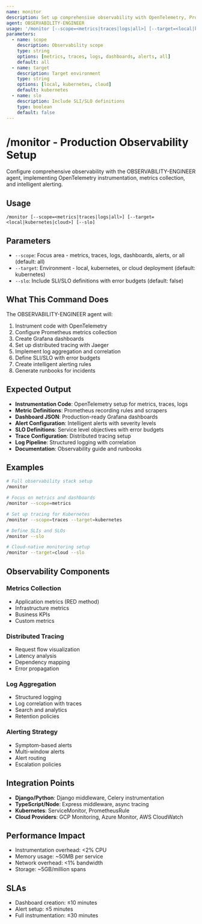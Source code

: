 ```yaml
---
name: monitor
description: Set up comprehensive observability with OpenTelemetry, Prometheus, and Grafana. Use PROACTIVELY when deploying new services, experiencing performance issues, or needing visibility into production systems.
agent: OBSERVABILITY-ENGINEER
usage: '/monitor [--scope=<metrics|traces|logs|all>] [--target=<local|kubernetes|cloud>] [--slo]'
parameters:
  - name: scope
    description: Observability scope
    type: string
    options: [metrics, traces, logs, dashboards, alerts, all]
    default: all
  - name: target
    description: Target environment
    type: string
    options: [local, kubernetes, cloud]
    default: kubernetes
  - name: slo
    description: Include SLI/SLO definitions
    type: boolean
    default: false
---
```


# /monitor - Production Observability Setup

Configure comprehensive observability with the OBSERVABILITY-ENGINEER agent, implementing OpenTelemetry instrumentation, metrics collection, and intelligent alerting.

## Usage

```
/monitor [--scope=<metrics|traces|logs|all>] [--target=<local|kubernetes|cloud>] [--slo]
```

## Parameters

- `--scope`: Focus area - metrics, traces, logs, dashboards, alerts, or all (default: all)
- `--target`: Environment - local, kubernetes, or cloud deployment (default: kubernetes)
- `--slo`: Include SLI/SLO definitions with error budgets (default: false)

## What This Command Does

The OBSERVABILITY-ENGINEER agent will:

1. Instrument code with OpenTelemetry
2. Configure Prometheus metrics collection
3. Create Grafana dashboards
4. Set up distributed tracing with Jaeger
5. Implement log aggregation and correlation
6. Define SLI/SLO with error budgets
7. Create intelligent alerting rules
8. Generate runbooks for incidents

## Expected Output

- **Instrumentation Code**: OpenTelemetry setup for metrics, traces, logs
- **Metric Definitions**: Prometheus recording rules and scrapers
- **Dashboard JSON**: Production-ready Grafana dashboards
- **Alert Configuration**: Intelligent alerts with severity levels
- **SLO Definitions**: Service level objectives with error budgets
- **Trace Configuration**: Distributed tracing setup
- **Log Pipeline**: Structured logging with correlation
- **Documentation**: Observability guide and runbooks

## Examples

```bash
# Full observability stack setup
/monitor

# Focus on metrics and dashboards
/monitor --scope=metrics

# Set up tracing for Kubernetes
/monitor --scope=traces --target=kubernetes

# Define SLIs and SLOs
/monitor --slo

# Cloud-native monitoring setup
/monitor --target=cloud --slo
```

## Observability Components

### Metrics Collection

- Application metrics (RED method)
- Infrastructure metrics
- Business KPIs
- Custom metrics

### Distributed Tracing

- Request flow visualization
- Latency analysis
- Dependency mapping
- Error propagation

### Log Aggregation

- Structured logging
- Log correlation with traces
- Search and analytics
- Retention policies

### Alerting Strategy

- Symptom-based alerts
- Multi-window alerts
- Alert routing
- Escalation policies

## Integration Points

- **Django/Python**: Django middleware, Celery instrumentation
- **TypeScript/Node**: Express middleware, async tracing
- **Kubernetes**: ServiceMonitor, PrometheusRule
- **Cloud Providers**: GCP Monitoring, Azure Monitor, AWS CloudWatch

## Performance Impact

- Instrumentation overhead: <2% CPU
- Memory usage: ~50MB per service
- Network overhead: <1% bandwidth
- Storage: ~5GB/million spans

## SLAs

- Dashboard creation: ≤10 minutes
- Alert setup: ≤5 minutes
- Full instrumentation: ≤30 minutes
